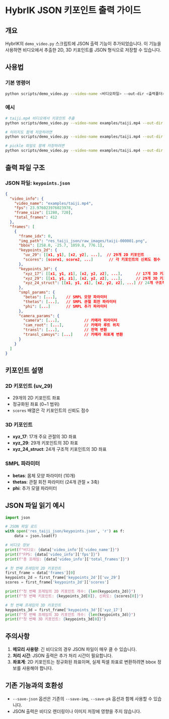 # HybrIK JSON 키포인트 출력 가이드

## 개요
HybrIK의 `demo_video.py` 스크립트에 JSON 출력 기능이 추가되었습니다. 이 기능을 사용하면 비디오에서 추출한 2D, 3D 키포인트를 JSON 형식으로 저장할 수 있습니다.

## 사용법

### 기본 명령어
```bash
python scripts/demo_video.py --video-name <비디오파일> --out-dir <출력폴더> --save-json
```

### 예시
```bash
# taiji.mp4 비디오에서 키포인트 추출
python scripts/demo_video.py --video-name examples/taiji.mp4 --out-dir res_taiji_json --save-json

# 이미지도 함께 저장하려면
python scripts/demo_video.py --video-name examples/taiji.mp4 --out-dir res_taiji_json --save-json --save-img

# pickle 파일도 함께 저장하려면
python scripts/demo_video.py --video-name examples/taiji.mp4 --out-dir res_taiji_json --save-json --save-pk
```

## 출력 파일 구조

### JSON 파일: `keypoints.json`

```json
{
  "video_info": {
    "video_name": "examples/taiji.mp4",
    "fps": 23.976023976023978,
    "frame_size": [1280, 720],
    "total_frames": 412
  },
  "frames": [
    {
      "frame_idx": 0,
      "img_path": "res_taiji_json/raw_images/taiji-000001.png",
      "bbox": [258.0, -25.7, 1059.8, 776.1],
      "keypoints_2d": {
        "uv_29": [[x1, y1], [x2, y2], ...],  // 29개 2D 키포인트
        "scores": [score1, score2, ...]       // 각 키포인트의 신뢰도 점수
      },
      "keypoints_3d": {
        "xyz_17": [[x1, y1, z1], [x2, y2, z2], ...],      // 17개 3D 키포인트
        "xyz_29": [[x1, y1, z1], [x2, y2, z2], ...],      // 29개 3D 키포인트
        "xyz_24_struct": [[x1, y1, z1], [x2, y2, z2], ...] // 24개 구조적 3D 키포인트
      },
      "smpl_params": {
        "betas": [...],    // SMPL 모양 파라미터
        "thetas": [...],   // SMPL 관절 회전 파라미터
        "phi": [...]       // SMPL 추가 파라미터
      },
      "camera_params": {
        "camera": [...],           // 카메라 파라미터
        "cam_root": [...],         // 카메라 루트 위치
        "transl": [...],           // 전역 변환
        "transl_camsys": [...]     // 카메라 좌표계 변환
      }
    }
  ]
}
```

## 키포인트 설명

### 2D 키포인트 (uv_29)
- 29개의 2D 키포인트 좌표
- 정규화된 좌표 (0~1 범위)
- `scores` 배열은 각 키포인트의 신뢰도 점수

### 3D 키포인트
- **xyz_17**: 17개 주요 관절의 3D 좌표
- **xyz_29**: 29개 키포인트의 3D 좌표
- **xyz_24_struct**: 24개 구조적 키포인트의 3D 좌표

### SMPL 파라미터
- **betas**: 몸체 모양 파라미터 (10개)
- **thetas**: 관절 회전 파라미터 (24개 관절 × 3축)
- **phi**: 추가 모델 파라미터

## JSON 파일 읽기 예시

```python
import json

# JSON 파일 로드
with open('res_taiji_json/keypoints.json', 'r') as f:
    data = json.load(f)

# 비디오 정보
print(f"비디오: {data['video_info']['video_name']}")
print(f"FPS: {data['video_info']['fps']}")
print(f"총 프레임: {data['video_info']['total_frames']}")

# 첫 번째 프레임의 2D 키포인트
first_frame = data['frames'][0]
keypoints_2d = first_frame['keypoints_2d']['uv_29']
scores = first_frame['keypoints_2d']['scores']

print(f"첫 번째 프레임의 2D 키포인트 개수: {len(keypoints_2d)}")
print(f"첫 번째 키포인트: {keypoints_2d[0]}, 신뢰도: {scores[0]}")

# 첫 번째 프레임의 3D 키포인트
keypoints_3d = first_frame['keypoints_3d']['xyz_17']
print(f"첫 번째 프레임의 3D 키포인트 개수: {len(keypoints_3d)}")
print(f"첫 번째 3D 키포인트: {keypoints_3d[0]}")
```

## 주의사항

1. **메모리 사용량**: 긴 비디오의 경우 JSON 파일이 매우 클 수 있습니다.
2. **처리 시간**: JSON 출력은 추가 처리 시간이 필요합니다.
3. **좌표계**: 2D 키포인트는 정규화된 좌표이며, 실제 픽셀 좌표로 변환하려면 bbox 정보를 사용해야 합니다.

## 기존 기능과의 호환성

- `--save-json` 옵션은 기존의 `--save-img`, `--save-pk` 옵션과 함께 사용할 수 있습니다.
- JSON 출력은 비디오 렌더링이나 이미지 저장에 영향을 주지 않습니다. 